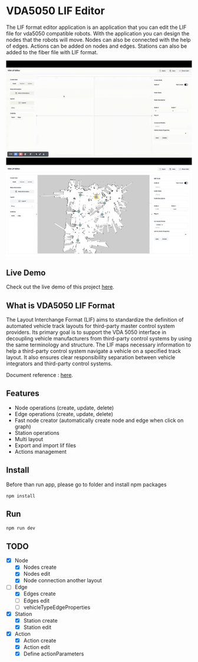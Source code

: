 # VDA5050 LIF Editor

The LIF format editor application is an application that you can edit the LIF file for vda5050 compatible robots. With the application you can design the nodes that the robots will move. Nodes can also be connected with the help of edges. Actions can be added on nodes and edges. Stations can also be added to the fiber file with LIF format.

![vda](./docs/VDA%20Lif%20Editor.gif)
![map_image](./docs/Map%20Image.png)

## Live Demo

Check out the live demo of this project [here](https://vda5050-lif-editor.vercel.app/).

## What is VDA5050 LIF Format

The Layout Interchange Format (LIF) aims to standardize the definition of automated vehicle track layouts for third-party master control system providers. Its primary goal is to support the VDA 5050 interface in decoupling vehicle manufacturers from third-party control systems by using the same terminology and structure. The LIF maps necessary information to help a third-party control system navigate a vehicle on a specified track layout. It also ensures clear responsibility separation between vehicle integrators and third-party control systems.

Document reference : [here](https://vdma.org/documents/34570/3317035/FuI_Guideline_LIF_GB.pdf/779bc75c-9525-8d13-412e-fff82bc6ab39?t=1710513623026).

## Features

- Node operations (create, update, delete)
- Edge operations (create, update, delete)
- Fast node creator (automatically create node and edge when click on graph)
- Station operations
- Multi layout
- Export and import lif files
- Actions management

## Install

Before than run app, please go to folder and install npm packages

```
npm install
```

## Run

```
npm run dev
```

## TODO

- [x] Node
  - [x] Nodes create
  - [x] Nodes edit
  - [x] Node connection another layout
- [ ] Edge
  - [x] Edges create
  - [ ] Edges edit
  - [ ] vehicleTypeEdgeProperties
- [x] Station
  - [x] Station create
  - [x] Station edit
- [x] Action
  - [x] Action create
  - [x] Action edit
  - [x] Define actionParameters
